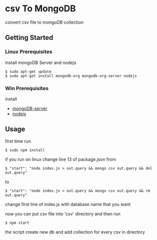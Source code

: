# csv To MongoDB

convert csv file to mongoDB collection

## Getting Started

### Linux Prerequisites

install mongoDB Server and nodejs

```
$ sudo apt-get update
$ sudo apt-get install mongodb-org mongodb-org-server nodejs
```

### Win Prerequisites

install

* [mongoDB-server](https://www.mongodb.com/download-center#community)
* [nodejs](https://nodejs.org)

## Usage 

first time run 
```
$ sudo npm install
```

if you run  on linux change line 13 of package.json from 

```
$ "start": "node index.js > out.query && mongo csv out.query && del out.query"
```
to
```
$ "start": "node index.js > out.query && mongo csv out.query && rm out.query"
```

change first line of index.js with database name that you want

now you can put csv file into 'csv' directory and then run

```
$ npm start
```

the script create new db and add collection for every csv in directory
